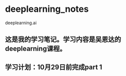 # deeplearning_notes
deeplearning.ai

## 这是我的学习笔记。学习内容是吴恩达的deeplearning课程。

## 学习计划：10月29日前完成part 1
